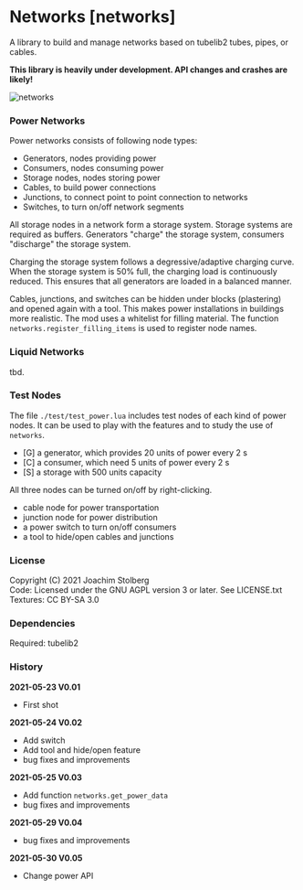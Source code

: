 # Networks [networks]

A library to build and manage networks based on tubelib2 tubes, pipes, or cables.

**This library is heavily under development. API changes and crashes are likely!**

![networks](https://github.com/joe7575/networks/blob/main/screenshot.png)


### Power Networks

Power networks consists of following node types:

- Generators, nodes providing power
- Consumers, nodes consuming power
- Storage nodes, nodes storing power
- Cables, to build power connections
- Junctions, to connect point to point connection to networks
- Switches, to turn on/off network segments

All storage nodes in a network form a storage system. Storage systems are
required as buffers. Generators "charge" the storage system, consumers
"discharge" the storage system.

Charging the storage system follows a degressive/adaptive charging curve.
When the storage system is 50% full, the charging load is continuously reduced.
This ensures that all generators are loaded in a balanced manner.

Cables, junctions, and switches can be hidden under blocks (plastering)
and opened again with a tool.
This makes power installations in buildings more realistic.
The mod uses a whitelist for filling material. The function 
`networks.register_filling_items` is used to register node names.


### Liquid Networks

tbd.


### Test Nodes

The file `./test/test_power.lua` includes test nodes of each kind of power nodes.
It can be used to play with the features and to study the use of `networks`.

- [G] a generator, which provides 20 units of power every 2 s
- [C] a consumer, which need 5 units of power every 2 s
- [S] a storage with 500 units capacity

All three nodes can be turned on/off by right-clicking.

- cable node for power transportation
- junction node for power distribution
- a power switch to turn on/off consumers
- a tool to hide/open cables and junctions


### License

Copyright (C) 2021 Joachim Stolberg  
Code: Licensed under the GNU AGPL version 3 or later. See LICENSE.txt  
Textures: CC BY-SA 3.0  


### Dependencies

Required: tubelib2


### History

**2021-05-23  V0.01**
- First shot

**2021-05-24  V0.02**
- Add switch
- Add tool and hide/open feature
- bug fixes and improvements

**2021-05-25  V0.03**
- Add function `networks.get_power_data`
- bug fixes and improvements

**2021-05-29  V0.04**
- bug fixes and improvements

**2021-05-30  V0.05**
- Change power API
